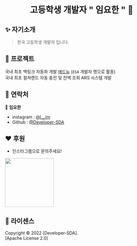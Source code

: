 <h1 align="center">고등학생 개발자 " 임요한 " 👋</h1>

## ✨ 자기소개
>한국 고등학생 개발자 입니다.

## 🚀 프로젝트

국내 최초 백링크 자동화 개발 [애드뉴](https://adnew.io/)  (`ESA` 개발자 명으로 활동)             
국내 최초 컬쳐랜드 자동 충전 및 잔액 조회 ARS 시스템 개발

## 🤝 연락처

👤 **임요한**

- instagram : [@l._.im](https://www.instagram.com/l._.im/)
- Github : [@Developer-SDA](https://github.com/Developer-SDA/)

## ❤️ 후원

- 인스타그램으로 문의주세요!

<a href="https://www.instagram.com/l._.im/">
  <img src="https://blog.kakaocdn.net/dn/qyJxI/btqJQIH2NMq/BF1mzbElZNmEvMepAGJ7Y1/img.png" width="160">
</a>

## 📝 라이센스

Copyright © 2022 [Developer-SDA].<br />
[Apache License 2.0]
